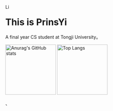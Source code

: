 
<a href="https://www.linkedin.com">
  <img align="left" alt="Linkdein" width="15px" src="https://cdn.jsdelivr.net/npm/simple-icons@v3/icons/linkedin.svg" />
</a>



# This is PrinsYi
A final year CS student at Tongji University。 


<div align="left">
<img alt="Anurag&#39;s GitHub stats" src="https://github-readme-stats.vercel.app/api?username=lc044&amp&hide=contribs,prs;show_icons=true" height="157px" weight="200px"/>
<img alt="Top Langs" src="https://github-readme-stats.vercel.app/api/top-langs/?username=lc044&amp;layout=compact" height="157px"/>
</div>

、

